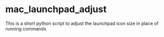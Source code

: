 # mac_launchpad_adjust
This is a short python script to adjust the launchpad icon size in place of running commands
